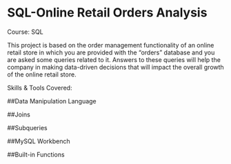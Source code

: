 # SQL-Online Retail Orders Analysis

Course: SQL

This project is based on the order management functionality of an online retail store in which you are provided with the “orders” database and you are asked some queries related to it. Answers to these queries will help the company in making data-driven decisions that will impact the overall growth of the online retail store.  

Skills & Tools Covered:

##Data Manipulation Language

##Joins

##Subqueries

##MySQL Workbench

##Built-in Functions
